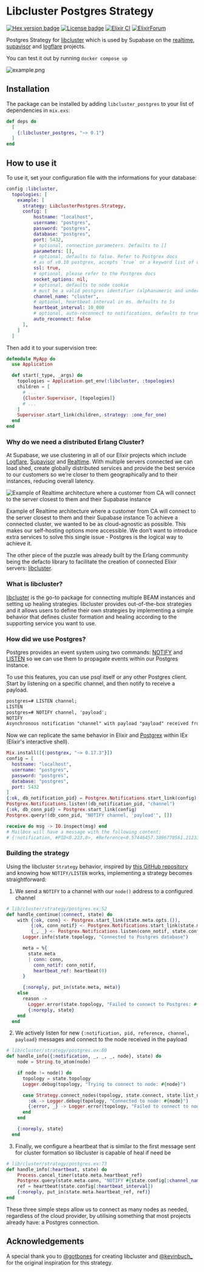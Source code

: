 # Libcluster Postgres Strategy

[![Hex version badge](https://img.shields.io/hexpm/v/libcluster_postgres.svg)](https://hex.pm/packages/libcluster_postgres)
[![License badge](https://img.shields.io/hexpm/l/libcluster_postgres.svg)](https://github.com/supabase/libcluster_postgres/blob/main/LICENSE)
[![Elixir CI](https://github.com/supabase/libcluster_postgres/actions/workflows/elixir.yaml/badge.svg)](https://github.com/supabase/libcluster_postgres/actions/workflows/elixir.yaml)
[![ElixirForum](https://img.shields.io/badge/Elixir_Forum-grey)](https://elixirforum.com/t/libcluster-postgres-clustering-strategy-for-libcluster/60053)

Postgres Strategy for [libcluster](https://hexdocs.pm/libcluster/) which is used by Supabase on the [realtime](https://github.com/supabase/realtime), [supavisor](https://github.com/supabase/supavisor) and [logflare](https://github.com/logflare/logflare) projects.

You can test it out by running `docker compose up`

![example.png](https://github.com/supabase/libcluster_postgres/blob/main/example.png?raw=true)

## Installation

The package can be installed
by adding `libcluster_postgres` to your list of dependencies in `mix.exs`:

```elixir
def deps do
  [
    {:libcluster_postgres, "~> 0.1"}
  ]
end
```

## How to use it

To use it, set your configuration file with the informations for your database:

```elixir
config :libcluster,
  topologies: [
    example: [
      strategy: LibclusterPostgres.Strategy,
      config: [
          hostname: "localhost",
          username: "postgres",
          password: "postgres",
          database: "postgres",
          port: 5432,
          # optional, connection parameters. Defaults to []
          parameters: [],
          # optional, defaults to false. Refer to Postgrex docs
          # as of v0.18 postgrex, accepts `true` or a keyword list of options
          ssl: true,
          # optional, please refer to the Postgrex docs
          socket_options: nil,
          # optional, defaults to node cookie
          # must be a valid postgres identifier (alphanumeric and underscores only) with valid length
          channel_name: "cluster",
          # optional, heartbeat interval in ms. defaults to 5s
          heartbeat_interval: 10_000
          # optional, auto-reconnect to notifications, defaults to true
          auto_reconnect: false
      ],
    ]
  ]
```

Then add it to your supervision tree:

```elixir
defmodule MyApp do
  use Application

  def start(_type, _args) do
    topologies = Application.get_env(:libcluster, :topologies)
    children = [
      # ...
      {Cluster.Supervisor, [topologies]}
      # ...
    ]
    Supervisor.start_link(children, strategy: :one_for_one)
  end
end
```
### Why do we need a distributed Erlang Cluster?

At Supabase, we use clustering in all of our Elixir projects which include [Logflare](https://github.com/Logflare/logflare), [Supavisor](https://github.com/supabase/supavisor) and [Realtime](https://github.com/supabase/realtime). With multiple servers connected we can load shed, create globally distributed services and provide the best service to our customers so we’re closer to them geographically and to their instances, reducing overall latency.

![Example of Realtime architecture where a customer from CA will connect to the server closest to them and their Supabase instance](https://github.com/supabase/libcluster_postgres/blob/main/realtime_example.png?raw=true)

Example of Realtime architecture where a customer from CA will connect to the server closest to them and their Supabase instance
To achieve a connected cluster, we wanted to be as cloud-agnostic as possible. This makes our self-hosting options more accessible. We don’t want to introduce extra services to solve this single issue - Postgres is the logical way to achieve it.

The other piece of the puzzle was already built by the Erlang community being the defacto library to facilitate the creation of connected Elixir servers: [libcluster](https://github.com/bitwalker/libcluster).

### What is libcluster?

[libcluster](https://github.com/bitwalker/libcluster) is the go-to package for connecting multiple BEAM instances and setting up healing strategies. libcluster provides out-of-the-box strategies and it allows users to define their own strategies by implementing a simple behavior that defines cluster formation and healing according to the supporting service you want to use.

### How did we use Postgres?

Postgres provides an event system using two commands: [NOTIFY](https://www.postgresql.org/docs/current/sql-notify.html) and [LISTEN](https://www.postgresql.org/docs/current/sql-listen.html) so we can use them to propagate events within our Postgres instance.

To use this features, you can use psql itself or any other Postgres client. Start by listening on a specific channel, and then notify to receive a payload.

```markdown
postgres=# LISTEN channel;
LISTEN
postgres=# NOTIFY channel, 'payload';
NOTIFY
Asynchronous notification "channel" with payload "payload" received from server process with PID 326.
```

Now we can replicate the same behavior in Elixir and [Postgrex](https://hex.pm/packages/postgrex) within IEx (Elixir's interactive shell).

```elixir
Mix.install([{:postgrex, "~> 0.17.3"}])
config = [
  hostname: "localhost",
  username: "postgres",
  password: "postgres",
  database: "postgres",
  port: 5432
]
{:ok, db_notification_pid} = Postgrex.Notifications.start_link(config)
Postgrex.Notifications.listen!(db_notification_pid, "channel")
{:ok, db_conn_pid} = Postgrex.start_link(config)
Postgrex.query!(db_conn_pid, "NOTIFY channel, 'payload'", [])

receive do msg -> IO.inspect(msg) end
# Mailbox will have a message with the following content:
# {:notification, #PID<0.223.0>, #Reference<0.57446457.3896770561.212335>, "channel", "test"}
```

### Building the strategy

Using the libcluster `Strategy` behavior, inspired by [this GitHub repository](https://github.com/kevbuchanan/libcluster_postgres) and knowing how `NOTIFY/LISTEN` works, implementing a strategy becomes straightforward:

1. We send a `NOTIFY` to a channel with our `node()` address to a configured channel

```elixir
# lib/cluster/strategy/postgres.ex:52
def handle_continue(:connect, state) do
    with {:ok, conn} <- Postgrex.start_link(state.meta.opts.()),
         {:ok, conn_notif} <- Postgrex.Notifications.start_link(state.meta.opts.()),
         {_, _} <- Postgrex.Notifications.listen(conn_notif, state.config[:channel_name]) do
      Logger.info(state.topology, "Connected to Postgres database")

      meta = %{
        state.meta
        | conn: conn,
          conn_notif: conn_notif,
          heartbeat_ref: heartbeat(0)
      }

      {:noreply, put_in(state.meta, meta)}
    else
      reason ->
        Logger.error(state.topology, "Failed to connect to Postgres: #{inspect(reason)}")
        {:noreply, state}
    end
  end
```

2. We actively listen for new `{:notification, pid, reference, channel, payload}` messages and connect to the node received in the payload

```elixir
# lib/cluster/strategy/postgres.ex:80
def handle_info({:notification, _, _, _, node}, state) do
    node = String.to_atom(node)

    if node != node() do
      topology = state.topology
      Logger.debug(topology, "Trying to connect to node: #{node}")

      case Strategy.connect_nodes(topology, state.connect, state.list_nodes, [node]) do
        :ok -> Logger.debug(topology, "Connected to node: #{node}")
        {:error, _} -> Logger.error(topology, "Failed to connect to node: #{node}")
      end
    end

    {:noreply, state}
  end
```

3. Finally, we configure a heartbeat that is similar to the first message sent for cluster formation so libcluster is capable of heal if need be

```elixir
# lib/cluster/strategy/postgres.ex:73
def handle_info(:heartbeat, state) do
    Process.cancel_timer(state.meta.heartbeat_ref)
    Postgrex.query(state.meta.conn, "NOTIFY #{state.config[:channel_name]}, '#{node()}'", [])
    ref = heartbeat(state.config[:heartbeat_interval])
    {:noreply, put_in(state.meta.heartbeat_ref, ref)}
end
```

These three simple steps allow us to connect as many nodes as needed, regardless of the cloud provider, by utilising something that most projects already have: a Postgres connection.

## Acknowledgements

A special thank you to [@gotbones](https://twitter.com/gotbones) for creating libcluster and [@kevinbuch\_](https://twitter.com/kevinbuch_) for the original inspiration for this strategy.
